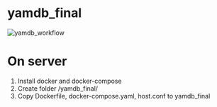 # yamdb_final
![yamdb_workflow](https://github.com/antonzubar/yamdb_final/actions/workflows/yamdb_workflow.yaml/badge.svg)

# On server
1. Install docker and docker-compose
2. Create folder /yamdb_final/
3. Copy Dockerfile, docker-compose.yaml, host.conf to yamdb_final